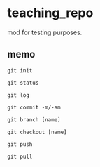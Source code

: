 # teaching_repo

mod for testing purposes.

## memo

```github
git init

git status

git log

git commit -m/-am

git branch [name]

git checkout [name]

git push

git pull
```


